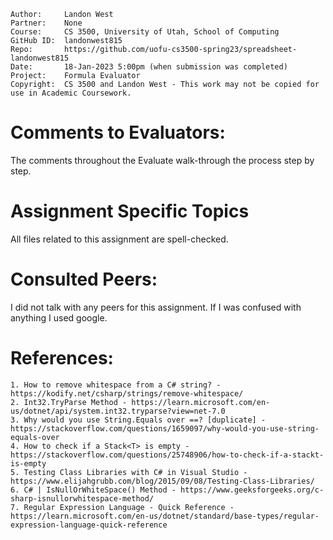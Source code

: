 ﻿```
Author:     Landon West
Partner:    None
Course:     CS 3500, University of Utah, School of Computing
GitHub ID:  landonwest815
Repo:       https://github.com/uofu-cs3500-spring23/spreadsheet-landonwest815
Date:       18-Jan-2023 5:00pm (when submission was completed) 
Project:    Formula Evaluator
Copyright:  CS 3500 and Landon West - This work may not be copied for use in Academic Coursework.
```

# Comments to Evaluators:

The comments throughout the Evaluate walk-through the process step by step.

# Assignment Specific Topics

All files related to this assignment are spell-checked.

# Consulted Peers:

I did not talk with any peers for this assignment. If I was confused with anything I used google.

# References:

    1. How to remove whitespace from a C# string? - https://kodify.net/csharp/strings/remove-whitespace/
    2. Int32.TryParse Method - https://learn.microsoft.com/en-us/dotnet/api/system.int32.tryparse?view=net-7.0
    3. Why would you use String.Equals over ==? [duplicate] - https://stackoverflow.com/questions/1659097/why-would-you-use-string-equals-over
    4. How to check if a Stack<T> is empty - https://stackoverflow.com/questions/25748906/how-to-check-if-a-stackt-is-empty
    5. Testing Class Libraries with C# in Visual Studio - https://www.elijahgrubb.com/blog/2015/09/08/Testing-Class-Libraries/
    6. C# | IsNullOrWhiteSpace() Method - https://www.geeksforgeeks.org/c-sharp-isnullorwhitespace-method/
    7. Regular Expression Language - Quick Reference - https://learn.microsoft.com/en-us/dotnet/standard/base-types/regular-expression-language-quick-reference